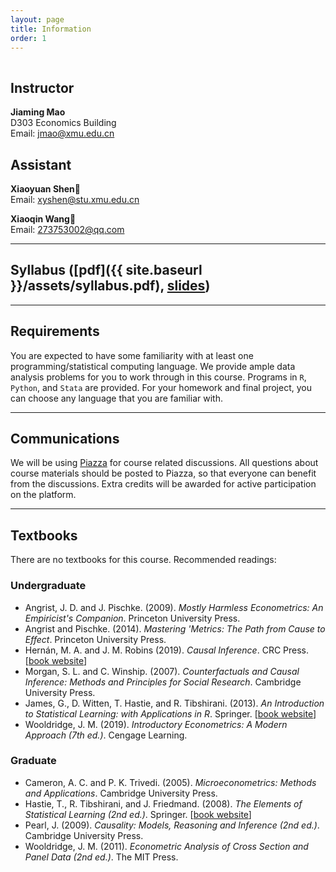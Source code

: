 ```yaml
---
layout: page
title: Information
order: 1
---
```

<p style="height: 1px"></p>

## Instructor
**Jiaming Mao**<br>
D303 Economics Building<br>
Email: <jmao@xmu.edu.cn>

## Assistant
**Xiaoyuan Shen**<br>
Email: <xyshen@stu.xmu.edu.cn>

**Xiaoqin Wang**<br>
Email: <273753002@qq.com>

---

## Syllabus ([pdf]({{ site.baseurl }}/assets/syllabus.pdf), [slides](https://raw.githack.com/jiamingmao/data-analysis/master/Course%20Info/Course_Info.html))

---

## Requirements

You are expected to have some familiarity with at least one programming/statistical computing language. We provide ample data analysis problems for you to work through in this course. Programs in `R`, `Python`, and `Stata` are provided. For your homework and final project, you can choose any language that you are familiar with.

---

## Communications

We will be using [Piazza](https://piazza.com) for course related discussions. All questions about course materials should be posted to Piazza, so that everyone can benefit from the discussions. Extra credits will be awarded for active participation on the platform.

---

## Textbooks

There are no textbooks for this course. Recommended readings:

### Undergraduate
- Angrist, J. D. and J. Pischke. (2009). *Mostly Harmless Econometrics: An Empiricist's Companion*. Princeton University Press.
- Angrist and Pischke. (2014). *Mastering 'Metrics: The Path from Cause to Effect*. Princeton University Press.
- Hernán, M. A. and J. M. Robins (2019). *Causal Inference*. CRC Press. [[book website](https://www.hsph.harvard.edu/miguel-hernan/causal-inference-book)]
- Morgan, S. L. and C. Winship. (2007). *Counterfactuals and Causal Inference: Methods and Principles for Social Research*. Cambridge University Press.
- James, G., D. Witten, T. Hastie, and R. Tibshirani. (2013). *An Introduction to Statistical Learning: with Applications in R*. Springer. [[book website](http://www-bcf.usc.edu/~gareth/ISL/)]
- Wooldridge, J. M. (2019). *Introductory Econometrics: A Modern Approach (7th ed.)*. Cengage Learning.

### Graduate
- Cameron, A. C. and P. K. Trivedi. (2005). *Microeconometrics: Methods and Applications*. Cambridge University Press.
- Hastie, T., R. Tibshirani, and J. Friedmand. (2008). *The Elements of Statistical Learning (2nd ed.)*. Springer. [[book website](https://web.stanford.edu/~hastie/ElemStatLearn)]
- Pearl, J. (2009). *Causality: Models, Reasoning and Inference (2nd ed.)*. Cambridge University Press.
- Wooldridge, J. M. (2011). *Econometric Analysis of Cross Section and Panel Data (2nd ed.)*. The MIT Press.
